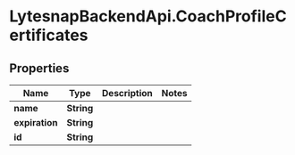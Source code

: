 # LytesnapBackendApi.CoachProfileCertificates

## Properties

Name | Type | Description | Notes
------------ | ------------- | ------------- | -------------
**name** | **String** |  | 
**expiration** | **String** |  | 
**id** | **String** |  | 


